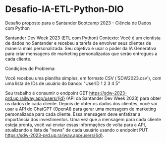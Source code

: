 # Desafio-IA-ETL-Python-DIO
Desafio proposto para o Santander Bootcamp 2023 - Ciência de Dados com Python

Santander Dev Week 2023 (ETL com Python)
Contexto: Você é um cientista de dados no Santander e recebeu a tarefa de envolver seus clientes de maneira mais personalizada. Seu objetivo é usar o poder da IA Generativa para criar mensagens de marketing personalizadas que serão entregues a cada cliente.

Condições do Problema:

Você recebeu uma planilha simples, em formato CSV ('SDW2023.csv'), com uma lista de IDs de usuário do banco:
"UserID
1
2
3
4
5"


Seu trabalho é consumir o endpoint GET https://sdw-2023-prd.up.railway.app/users/{id} (API da Santander Dev Week 2023) para obter os dados de cada cliente.
Depois de obter os dados dos clientes, você vai usar a API do ChatGPT (OpenAI) para gerar uma mensagem de marketing personalizada para cada cliente. Essa mensagem deve enfatizar a importância dos investimentos.
Uma vez que a mensagem para cada cliente esteja pronta, você vai enviar essas informações de volta para a API, atualizando a lista de "news" de cada usuário usando o endpoint PUT https://sdw-2023-prd.up.railway.app/users/{id}.
